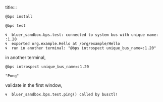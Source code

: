 title:::

```bash
@bps install
```

```bash
@bps test
```

```text
🌀  bluer_sandbox.bps.test: connected to system bus with unique name: :1.20
🌀  exported org.example.Hello at /org/example/Hello
🌀  run in another terminal: "@bps introspect unique_bus_name=:1.20"
```

in another terminal,

```bash
@bps introspect unique_bus_name=:1.20
```

```text
"Pong"
```

validate in the first window,

```text
🌀  bluer_sandbox.bps.test.ping() called by busctl!
```